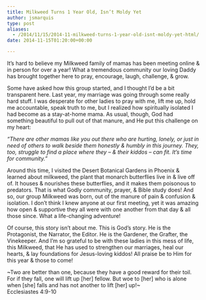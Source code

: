 ```yaml
---
title: Milkweed Turns 1 Year Old, Isn’t Moldy Yet
author: jsmarquis
type: post
aliases:
  - /2014/11/15/2014-11-milkweed-turns-1-year-old-isnt-moldy-yet-html/
date: 2014-11-15T01:20:00+00:00

---
```

It&#8217;s hard to believe my Milkweed family of mamas has been meeting online & in person for over a year! What a tremendous community our loving Daddy has brought together here to pray, encourage, laugh, challenge, & grow.

Some have asked how this group started, and I thought I&#8217;d be a bit transparent here. Last year, my marriage was going through some really hard stuff. I was desperate for other ladies to pray with me, lift me up, hold me accountable, speak truth to me, but I realized how spiritually isolated I had become as a stay-at-home mama. As usual, though, God had something beautiful to pull out of that manure, and He put this challenge on my heart:

_&#8220;There are other mamas like you out there who are hurting, lonely, or just in need of others to walk beside them honestly & humbly in this journey. They, too, struggle to find a place where they &#8211; & their kiddos &#8211; can fit. It&#8217;s time for community.&#8221;_

Around this time, I visited the Desert Botanical Gardens in Phoenix & learned about milkweed, the plant that monarch butterflies live in & live off of. It houses & nourishes these butterflies, and it makes them poisonous to predators. That is what Godly community, prayer, & Bible study does! And so, our group Milkweed was born, out of the manure of pain & confusion & isolation. I don&#8217;t think I knew anyone at our first meeting, yet it was amazing how open & supportive they all were with one another from that day & all those since. What a life-changing adventure!

Of course, this story isn&#8217;t about me. This is God&#8217;s story. He is the Protagonist, the Narrator, the Editor. He is the Gardener, the Grafter, the Vinekeeper. And I&#8217;m so grateful to be with these ladies in this mess of life, this Milkweed, that He has used to strengthen our marriages, heal our hearts, & lay foundations for Jesus-loving kiddos! All praise be to Him for this year & those to come!

~Two are better than one, because they have a good reward for their toil. For if they fall, one will lift up [her] fellow. But woe to [her] who is alone when [she] falls and has not another to lift [her] up!~  
Ecclesiastes 4:9-10